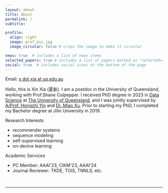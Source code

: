 ```yaml
---
layout: about
title: About
permalink: /
subtitle:

profile:
  align: right
  image: prof_pic.jpg
  image_circular: false # crops the image to make it circular

news: true  # includes a list of news items
selected_papers: true # includes a list of papers marked as "selected={true}"
social: true  # includes social icons at the bottom of the page
---
```

Email: <a href="mailto:x.xia@uq.edu.au">x dot xia at uq.edu.au</a> 

Hello, this is Xin Xia (夏新). I am a postdoc in the University of Queensland, working with Prof.Shane Culpepper. I received PhD degree in 2023 in [Data Science](https://itee.uq.edu.au/data-science) at [The University of Queensland](https://www.uq.edu.au/), and I was jointly supervised by [A/Prof. Hongzhi Yin](https://sites.google.com/view/hongzhi-yin/home) and [Dr. Miao Xu](https://researchers.uq.edu.au/researcher/26509). Prior to starting my PhD, I completed my Bachelor degree at Jilin University in 2019. 

Research Interests
+ recommender systems
+ sequence modeling
+ self-supervised learning
+ on-device learning

Academic Services
+ PC Member: AAAI'23, CIKM'23, AAAI'24
+ Journal Reviewer: TKDE, TOIS, TNNLS, etc.

<br>
<hr>
